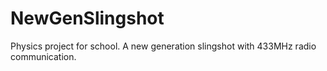 # NewGenSlingshot
Physics project for school. A new generation slingshot with 433MHz radio communication.
